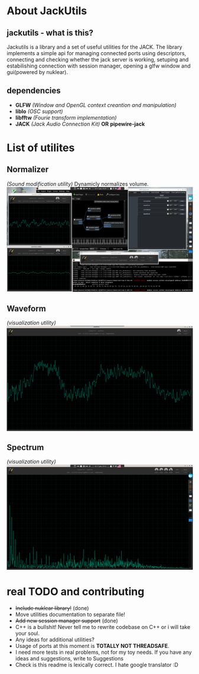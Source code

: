 # About JackUtils
## jackutils - what is this?
Jackutils is a library and a set of useful utilities for the JACK. The library implements a simple api for managing connected ports using descriptors, connecting and checking whether the jack server is working, setuping and estabilishing connection with session manager, opening a glfw window and gui(powered by nuklear). 
## dependencies
- **GLFW** *(Window and OpenGL context creantion and manipulation)*
- **liblo** *(OSC support)*
- **libfftw** *(Fourie transform implementation)*
- **JACK** *(Jack Audio Connection Kit)* **OR** **pipewire-jack**
# List of utilites
## Normalizer
*(Sound modification utility)* Dynamicly normalizes volume.
![normalizer](/doc/normalizer.png)
## Waveform
*(visualization utility)*    
![waveform](/doc/waveform.png)
## Spectrum
*(visualization utility)*    
![spectrum](/doc/spectrum.png)
# real TODO and contributing
- ~~Include nuklear library!~~ (done)
- Move utilities documentation to separate file!
- ~~Add new session manager support~~ (done)
- C++ is a bullshit! Never tell me to rewrite codebase on C++ or i will take your soul. 
- Any ideas for additional utilities?
- Usage of ports at this moment is **TOTALLY NOT THREADSAFE**.
- I need more tests in real problems, not for my toy needs. If you have any ideas and suggestions, write to Suggestions
- Check is this readme is lexically correct. I hate google translator :D
